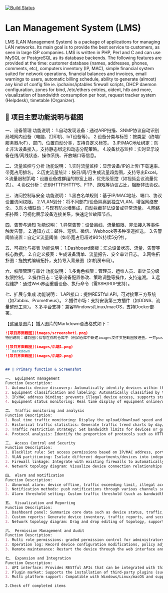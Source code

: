 [![Build Status](https://travis-ci.com/chilek/lms.svg?branch=master)](https://travis-ci.com/chilek/lms)

# Lan Management System (LMS)
LMS (LAN Management System) is a package of applications for managing LAN networks. 
Its main goal is to provide the best service to customers, as seen in large ISP companies. 
LMS is written in PHP, Perl and C and can use MySQL or PostgreSQL as its database backends. 
The following features are provided at the time: customer database (names, addresses, phones, comments, etc),
computers inventory (IP, MAC), simple financial system suited for network operations, financial balances and invoices, email warnings to users, automatic billing schedule, ability to generate (almost) any kind of config file ie. ipchains/iptables firewall scripts, DHCP daemon configuration, zones for bind, /etc/ethers entries, oident, htb and more, visualization of bandwidth consumption per host, request tracker system (Helpdesk), timetable (Organizer).

## 📮 项目主要功能说明与截图

一、设备管理
功能说明：
1.自动发现设备：通过ARP扫描、SNMP协议自动识别局域网内设备（电脑、打印机、IoT设备等）。
2.设备分类与标签：按类型（终端/服务器/IoT）、部门、位置自动分类，支持自定义标签。
3.IP/MAC地址绑定：防止非法设备接入，支持静态绑定和动态分配策略。
4.设备状态监控：实时显示设备在线/离线状态、操作系统、开放端口等信息。

二、流量监控与分析
功能说明：
1.实时流量监控：显示设备/IP的上传/下载速率、带宽占用排名。
2.历史流量统计：按日/周/月生成流量趋势图，支持导出Excel。
3.流量限制策略：设置设备或群组的带宽上限，优先级管控（如视频会议流量优先）。
4.协议分析：识别HTTP/HTTPS、FTP、游戏等协议占比，阻断非法协议。

三、访问控制与安全
功能说明：
1.黑白名单规则：基于IP/MAC地址、端口、协议设置访问权限。
2.VLAN划分：将不同部门/设备隔离到独立VLAN，增强网络安全。
3.防火墙联动：与现有防火墙集成，自动拦截非法设备或异常流量。
4.网络拓扑图：可视化展示设备连接关系，快速定位故障节点。

四、告警与通知
功能说明：
1.异常告警：设备离线、流量超限、非法接入等事件触发告警。
2.通知方式：邮件、短信、微信、Webhook等多种渠道推送。
3.告警阈值设置：自定义流量阈值（如带宽占用超过90%持续5分钟）。

五、可视化与报表
功能说明：
1.Dashboard面板：汇总设备状态、流量、告警等核心数据。
2.自定义报表：生成设备清单、流量报告、安全审计日志。
3.网络拓扑图：拖拽式编辑拓扑，支持导入背景图（如机房布局）。

六、权限管理与审计
功能说明：
1.多角色权限：管理员、运维人员、审计员分级权限控制。
2.操作日志：记录设备配置修改、策略调整等操作，支持追溯。
3.远程维护：通过Web界面重启设备、执行命令（需SSH/RDP支持）。

七、扩展与集成
功能说明：
1.API接口：提供RESTful API，可对接第三方系统（如Zabbix、Prometheus）。
2.插件市场：支持安装第三方插件（如DDNS、流量整形工具）。
3.多平台支持：兼容Windows/Linux/macOS，支持Docker部署。

【这里是图片】插入图片的Markdown语法格式如下：

```markdown
![项目界面截图](images/screenshot1.png)
特别说明：请将图片保存在你的仓库中（例如仓库中新建images文件夹把截图放进去，一并push到Github上）
```

```markdown
![项目界面截图](images/后端1.png)
```markdown
![项目界面截图](images/后端2.png)


## 📮 Primary function & Screenshot

一、 Equipment management
Function Description:
1. Automatic device discovery: Automatically identify devices within the local area network (computers, printers, IoT devices, etc.) through ARP scanning and SNMP protocol.
2. Equipment classification and labeling: Automatically classified by type (terminal/server/IoT), department, and location, supporting custom labels.
3. IP/MAC address binding: prevents illegal device access, supports static binding and dynamic allocation strategies.
4. Equipment status monitoring: Real time display of equipment online/offline status, operating system, open ports, and other information.

二、 Traffic monitoring and analysis
Function Description:
1. Real time traffic monitoring: Display the upload/download speed and bandwidth usage ranking of devices/IPs.
2. Historical traffic statistics: Generate traffic trend charts by day/week/month, and support exporting to Excel.
3. Traffic restriction strategy: Set bandwidth limits for devices or groups, and prioritize control (such as prioritizing video conferencing traffic).
4. Protocol analysis: Identify the proportion of protocols such as HTTP/HTTPS, FTP, and gaming, and block illegal protocols.

三、 Access Control and Security
Function Description:
1. Blacklist rule: Set access permissions based on IP/MAC address, port, and protocol.
2. VLAN partitioning: Isolate different departments/devices into independent VLANs to enhance network security.
3. Firewall linkage: Integrate with existing firewalls to automatically intercept illegal devices or abnormal traffic.
4. Network topology diagram: Visualize device connection relationships and quickly locate faulty nodes.

四、 Alarm and Notification
Function Description:
1. Abnormal alarm: device offline, traffic exceeding limit, illegal access and other events trigger alarms.
2. Notification methods: push notifications through various channels such as email, SMS, WeChat, Webhook, etc.
3. Alarm threshold setting: Custom traffic threshold (such as bandwidth usage exceeding 90% for 5 minutes).

五、 Visualization and Reporting
Function Description:
1. Dashboard panel: Summarize core data such as device status, traffic, and alarms.
2. Custom reports: Generate device inventory, traffic reports, and security audit logs.
3. Network topology diagram: Drag and drop editing of topology, supports importing background images (such as computer room layout).

六、 Permission Management and Audit
Function Description:
1. Multi role permissions: graded permission control for administrators, operations personnel, and auditors.
2. Operation log: Record device configuration modifications, policy adjustments, and other operations, supporting traceability.
3. Remote maintenance: Restart the device through the web interface and execute commands (requiring SSH/RDP support).

七、 Expansion and Integration
Function Description:
1. API interface: Provides RESTful APIs that can be integrated with third-party systems such as Zabbix and Prometheus.
2. Plugin market: Supports the installation of third-party plugins (such as DDNS and traffic shaping tools).
3. Multi platform support: Compatible with Windows/Linux/macOS and supports Docker deployment.

2.Check off completed items

